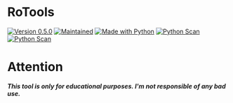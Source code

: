 # RoTools
<a href="https://github.com/RodrikWan"><img title="Version 0.5.0" src="https://img.shields.io/badge/Version-0.1.0-brightgreen"></a>
<a href="https://github.com/RodrikWan"><img title="Maintained" src="https://img.shields.io/badge/Maintained-Yes-brightgreen"></a>
<a href="https://github.com/RodrikWan"><img title="Made with Python" src="https://img.shields.io/badge/Made with-Python-blue?logo=Python"></a>
<a href="https://www.virustotal.com/gui/file/fa2f8445fe58afc91404b7cc0a676212dcbbdc3f439811354021b3f93cc97c88"><img title="Python Scan" src="https://img.shields.io/badge/VirusTotal-Python Scan-blue?logo=VirusTotal"></a>
<a href="https://www.virustotal.com/gui/file/95f198dac24dd8d74435394f85172d5625dd8a324a8e880c24c97965ff1471b8"><img title="Python Scan" src="https://img.shields.io/badge/VirusTotal-Executable Scan-blue?logo=VirusTotal"></a>
# Attention 
***This tool is only for educational purposes. I'm not responsible of any bad use.***
